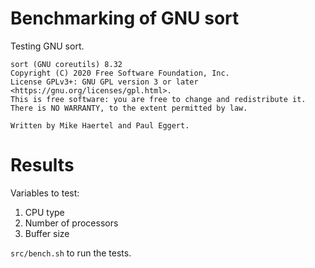 # Benchmarking of GNU sort

Testing GNU sort.

```
sort (GNU coreutils) 8.32
Copyright (C) 2020 Free Software Foundation, Inc.
License GPLv3+: GNU GPL version 3 or later <https://gnu.org/licenses/gpl.html>.
This is free software: you are free to change and redistribute it.
There is NO WARRANTY, to the extent permitted by law.

Written by Mike Haertel and Paul Eggert.
```

# Results

Variables to test:

1. CPU type
2. Number of processors
3. Buffer size

`src/bench.sh` to run the tests.
